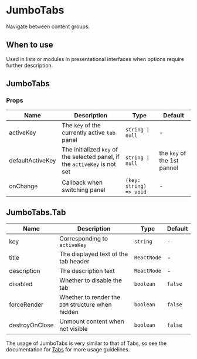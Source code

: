 # JumboTabs

Navigate between content groups.

## When to use

Used in lists or modules in presentational interfaces when options require further description.

<code src="./demos/demo1.tsx"></code>

## JumboTabs

### Props

| Name             | Description                                                                | Type                    | Default                     |
| ---------------- | -------------------------------------------------------------------------- | ----------------------- | --------------------------- |
| activeKey        | The `key` of the currently active `tab` panel                              | `string \| null`        | -                           |
| defaultActiveKey | The initialized `key` of the selected panel, if the `activeKey` is not set | `string \| null`        | the `key` of the 1st pannel |
| onChange         | Callback when switching panel                                              | `(key: string) => void` | -                           |

## JumboTabs.Tab

| Name           | Description                                       | Type        | Default |
| -------------- | ------------------------------------------------- | ----------- | ------- |
| key            | Corresponding to `activeKey`                      | `string`    | -       |
| title          | The displayed text of the tab header              | `ReactNode` | -       |
| description    | The description text                              | `ReactNode` | -       |
| disabled       | Whether to disable the tab                        | `boolean`   | `false` |
| forceRender    | Whether to render the `DOM` structure when hidden | `boolean`   | `false` |
| destroyOnClose | Unmount content when not visible                  | `boolean`   | `false` |

The usage of JumboTabs is very similar to that of Tabs, so see the documentation for [Tabs](./tabs) for more usage guidelines.
